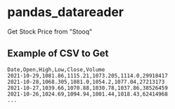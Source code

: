 # pandas_datareader
Get Stock Price from "Stooq"

## Example of CSV to Get
```
Date,Open,High,Low,Close,Volume
2021-10-29,1081.86,1115.21,1073.205,1114.0,29918417
2021-10-28,1068.305,1081.0,1054.2,1077.04,27213173
2021-10-27,1039.66,1070.88,1030.78,1037.86,38526459
2021-10-26,1024.69,1094.94,1001.44,1018.43,62414968
...
```
